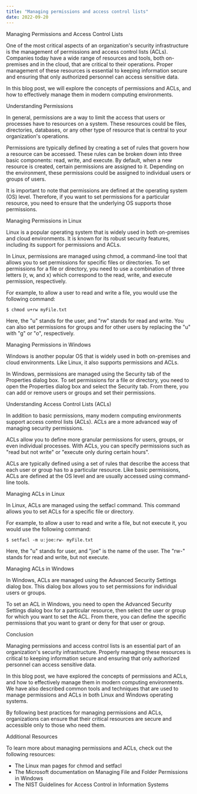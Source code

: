 ```yaml
---
title: "Managing permissions and access control lists"
date: 2022-09-20
---
```





Managing Permissions and Access Control Lists

One of the most critical aspects of an organization's security infrastructure is the management of permissions and access control lists (ACLs). Companies today have a wide range of resources and tools, both on-premises and in the cloud, that are critical to their operations. Proper management of these resources is essential to keeping information secure and ensuring that only authorized personnel can access sensitive data.

In this blog post, we will explore the concepts of permissions and ACLs, and how to effectively manage them in modern computing environments.

Understanding Permissions

In general, permissions are a way to limit the access that users or processes have to resources on a system. These resources could be files, directories, databases, or any other type of resource that is central to your organization's operations.

Permissions are typically defined by creating a set of rules that govern how a resource can be accessed. These rules can be broken down into three basic components: read, write, and execute. By default, when a new resource is created, certain permissions are assigned to it. Depending on the environment, these permissions could be assigned to individual users or groups of users.

It is important to note that permissions are defined at the operating system (OS) level. Therefore, if you want to set permissions for a particular resource, you need to ensure that the underlying OS supports those permissions.

Managing Permissions in Linux

Linux is a popular operating system that is widely used in both on-premises and cloud environments. It is known for its robust security features, including its support for permissions and ACLs.

In Linux, permissions are managed using chmod, a command-line tool that allows you to set permissions for specific files or directories. To set permissions for a file or directory, you need to use a combination of three letters (r, w, and x) which correspond to the read, write, and execute permission, respectively.

For example, to allow a user to read and write a file, you would use the following command:

```
$ chmod u+rw myFile.txt 
```

Here, the "u" stands for the user, and "rw" stands for read and write. You can also set permissions for groups and for other users by replacing the "u" with "g" or "o", respectively.

Managing Permissions in Windows

Windows is another popular OS that is widely used in both on-premises and cloud environments. Like Linux, it also supports permissions and ACLs.

In Windows, permissions are managed using the Security tab of the Properties dialog box. To set permissions for a file or directory, you need to open the Properties dialog box and select the Security tab. From there, you can add or remove users or groups and set their permissions.

Understanding Access Control Lists (ACLs)

In addition to basic permissions, many modern computing environments support access control lists (ACLs). ACLs are a more advanced way of managing security permissions.

ACLs allow you to define more granular permissions for users, groups, or even individual processes. With ACLs, you can specify permissions such as "read but not write" or "execute only during certain hours".

ACLs are typically defined using a set of rules that describe the access that each user or group has to a particular resource. Like basic permissions, ACLs are defined at the OS level and are usually accessed using command-line tools.

Managing ACLs in Linux

In Linux, ACLs are managed using the setfacl command. This command allows you to set ACLs for a specific file or directory.

For example, to allow a user to read and write a file, but not execute it, you would use the following command:

```
$ setfacl -m u:joe:rw- myFile.txt
```

Here, the "u" stands for user, and "joe" is the name of the user. The "rw-" stands for read and write, but not execute.

Managing ACLs in Windows

In Windows, ACLs are managed using the Advanced Security Settings dialog box. This dialog box allows you to set permissions for individual users or groups.

To set an ACL in Windows, you need to open the Advanced Security Settings dialog box for a particular resource, then select the user or group for which you want to set the ACL. From there, you can define the specific permissions that you want to grant or deny for that user or group.

Conclusion

Managing permissions and access control lists is an essential part of an organization's security infrastructure. Properly managing these resources is critical to keeping information secure and ensuring that only authorized personnel can access sensitive data.

In this blog post, we have explored the concepts of permissions and ACLs, and how to effectively manage them in modern computing environments. We have also described common tools and techniques that are used to manage permissions and ACLs in both Linux and Windows operating systems.

By following best practices for managing permissions and ACLs, organizations can ensure that their critical resources are secure and accessible only to those who need them.

Additional Resources

To learn more about managing permissions and ACLs, check out the following resources:

- The Linux man pages for chmod and setfacl
- The Microsoft documentation on Managing File and Folder Permissions in Windows
- The NIST Guidelines for Access Control in Information Systems